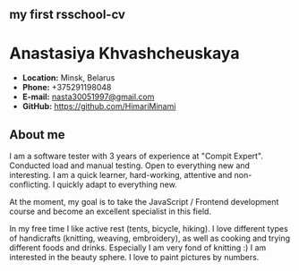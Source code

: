 ## my first rsschool-cv
# Anastasiya Khvashcheuskaya
* **Location:** Minsk, Belarus
* **Phone:** +375291198048
* **E-mail:** nasta30051997@gmail.com
* **GitHub:** https://github.com/HimariMinami

## About me
I am a software tester with 3 years of experience at "Compit Expert". Conducted load and manual testing.
Open to everything new and interesting. I am a quick learner, hard-working, attentive and non-conflicting. I quickly adapt to everything new.

At the moment, my goal is to take the JavaScript / Frontend development course and become an excellent specialist in this field.

In my free time I like active rest (tents, bicycle, hiking). I love different types of handicrafts (knitting, weaving, embroidery), as well as cooking and trying different foods and drinks. Especially I am very fond of knitting :) I am interested in the beauty sphere. I love to paint pictures by numbers.